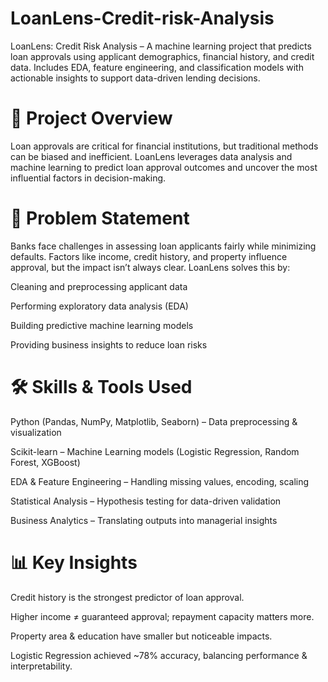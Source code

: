 # LoanLens-Credit-risk-Analysis
LoanLens: Credit Risk Analysis – A machine learning project that predicts loan approvals using applicant demographics, financial history, and credit data. Includes EDA, feature engineering, and classification models with actionable insights to support data-driven lending decisions.


# 📌 Project Overview

Loan approvals are critical for financial institutions, but traditional methods can be biased and inefficient. LoanLens leverages data analysis and machine learning to predict loan approval outcomes and uncover the most influential factors in decision-making.

# 🎯 Problem Statement

Banks face challenges in assessing loan applicants fairly while minimizing defaults. Factors like income, credit history, and property influence approval, but the impact isn’t always clear.
LoanLens solves this by:

Cleaning and preprocessing applicant data

Performing exploratory data analysis (EDA)

Building predictive machine learning models

Providing business insights to reduce loan risks

# 🛠️ Skills & Tools Used

Python (Pandas, NumPy, Matplotlib, Seaborn) – Data preprocessing & visualization

Scikit-learn – Machine Learning models (Logistic Regression, Random Forest, XGBoost)

EDA & Feature Engineering – Handling missing values, encoding, scaling

Statistical Analysis – Hypothesis testing for data-driven validation

Business Analytics – Translating outputs into managerial insights

# 📊 Key Insights

Credit history is the strongest predictor of loan approval.

Higher income ≠ guaranteed approval; repayment capacity matters more.

Property area & education have smaller but noticeable impacts.

Logistic Regression achieved ~78% accuracy, balancing performance & interpretability.
